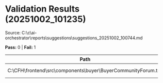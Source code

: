 # Validation Results (20251002_101235)

Source: C:\c\ai-orchestrator\reports\suggestions\suggestions_20251002_100744.md

**Pass:** 0  |  **Fail:** 1

| Path | Status | Notes |
|--|--|--|
| C:\CFH\frontend\src\components\buyer\BuyerCommunityForum.tsx | fail | interface=False, banner=True |